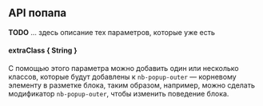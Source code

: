 ## API попапа

**TODO**
... здесь описание тех параметров, которые уже есть

#### extraClass { String }

С помощью этого параметра можно добавить один или несколько классов, которые будут добавлены к `nb-popup-outer` — корневому элементу в разметке блока, таким образом, например, можно сделать модификатор `nb-popup-outer`, чтобы изменить поведение блока.
